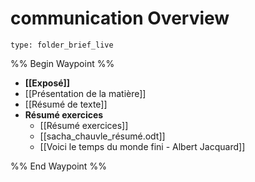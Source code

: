 # communication Overview
 
```ccard
type: folder_brief_live
```
 
%% Begin Waypoint %%
- **[[Exposé]]**
- [[Présentation de la matière]]
- [[Résumé de texte]]
- **Résumé exercices**
	- [[Résumé exercices]]
	- [[sacha_chauvle_résumé.odt]]
	- [[Voici le temps du monde fini - Albert Jacquard]]

%% End Waypoint %%